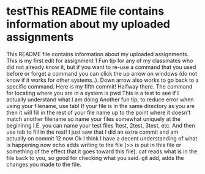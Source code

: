 # testThis README file contains information about my uploaded assignments
This README file contains information about my uploaded assignments. This is my first edit for assignment 1
Fun tip for any of my classmates who did not already know it, but if you want to re-use a command that you used before or forget a command you can click the up arrow on windows (do not know if it works for other systems..).
Down arrow also works to go back to a specific command.
Here is my fifth commit! Halfway there.
The command for locating where you are in a system is pwd
This is a test to see if I actually understand what I am doing
Another fun tip, to reduce error when using your filename, use tab!
If your file is in the same directory as you are then it will fill in the rest of your file name up to the point where it doesn't match another filename so name your files somewhat uniquely at the begininng
I.E. you can name your test files 1test, 2test, 3test, etc. And then use tab to fill in the rest!
I just saw that I did an extra commit and am actually on commit 12 now
Ok I think I have a decent understanding of what is happening now
echo adds writing to the file (>> is put in this file or something of the effect that it goes toward this file).
cat reads what is in the file back to you, so good for checking what you said.
git add, adds the changes you made to the file.
